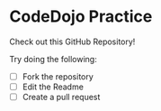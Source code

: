 # CodeDojo Practice

Check out this GitHub Repository!

Try doing the following:
- [ ] Fork the repository
- [ ] Edit the Readme
- [ ] Create a pull request
